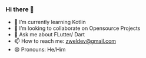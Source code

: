 ### Hi there 👋

- 🌱 I’m currently learning Kotlin
- 👯 I’m looking to collaborate on Opensource Projects
- 💬 Ask me about FLutter/ Dart
- 📫 How to reach me: zweldev@gmail.com
- 😄 Pronouns: He/Him



